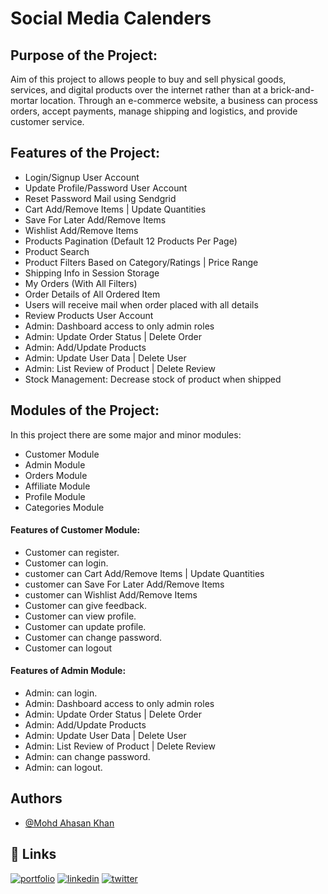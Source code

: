 # Social Media Calenders
## Purpose of the Project:
Aim of this project to allows people to buy and sell
physical goods, services, and digital products over the internet 
rather than at a brick-and-mortar location. Through an e-commerce 
website, a business can process orders, accept payments, manage 
shipping and logistics, and provide customer service.
## Features of the Project:
- Login/Signup User Account
- Update Profile/Password User Account
- Reset Password Mail using Sendgrid
- Cart Add/Remove Items | Update Quantities
- Save For Later Add/Remove Items
- Wishlist Add/Remove Items
- Products Pagination (Default 12 Products Per Page)
- Product Search
- Product Filters Based on Category/Ratings | Price Range
- Shipping Info in Session Storage
- My Orders (With All Filters)
- Order Details of All Ordered Item
- Users will receive mail when order placed with all details
- Review Products User Account
- Admin: Dashboard access to only admin roles
- Admin: Update Order Status | Delete Order
- Admin: Add/Update Products
- Admin: Update User Data | Delete User
- Admin: List Review of Product | Delete Review
- Stock Management: Decrease stock of product when shipped
## Modules of the Project:
In this project there are some major and minor modules:
- Customer Module
- Admin Module
- Orders Module
- Affiliate Module
- Profile Module
- Categories Module

#### Features of Customer Module:
- Customer can register.
- Customer can login.
- customer can Cart Add/Remove Items | Update Quantities
- customer can Save For Later Add/Remove Items
- customer can Wishlist Add/Remove Items
- Customer can give feedback.
- Customer can view profile.
- Customer can update profile.
- Customer can change password.
- Customer can logout

#### Features of Admin Module:
- Admin: can login.
- Admin: Dashboard access to only admin roles
- Admin: Update Order Status | Delete Order
- Admin: Add/Update Products
- Admin: Update User Data | Delete User
- Admin: List Review of Product | Delete Review
- Admin: can change password.
- Admin: can logout.



## Authors

- [@Mohd Ahasan Khan](https://github.com/MOHDAHASANKHAN1)
## 🔗 Links
[![portfolio](https://img.shields.io/badge/my_portfolio-000?style=for-the-badge&logo=ko-fi&logoColor=white)](https://portfolio-ahasan.vercel.app/)
[![linkedin](https://img.shields.io/badge/linkedin-0A66C2?style=for-the-badge&logo=linkedin&logoColor=white)](https://www.linkedin.com/in/mohd-ahasan-khan-0240b5205/)
[![twitter](https://img.shields.io/badge/twitter-1DA1F2?style=for-the-badge&logo=twitter&logoColor=white)](https://twitter.com/MoAhsanKhan5)

